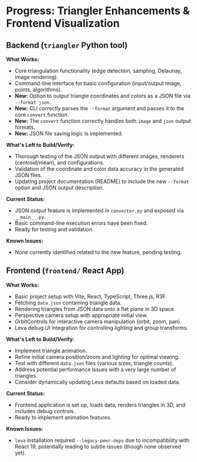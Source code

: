 # Progress: Triangler Enhancements & Frontend Visualization

## Backend (`triangler` Python tool)

**What Works:**

*   Core triangulation functionality (edge detection, sampling, Delaunay, image rendering).
*   Command-line interface for basic configuration (input/output image, points, algorithms).
*   **New:** Option to output triangle coordinates and colors as a JSON file via `--format json`.
*   **New:** CLI correctly parses the `--format` argument and passes it to the core `convert` function.
*   **New:** The `convert` function correctly handles both `image` and `json` output formats.
*   **New:** JSON file saving logic is implemented.

**What's Left to Build/Verify:**

*   Thorough testing of the JSON output with different images, renderers (centroid/mean), and configurations.
*   Validation of the coordinate and color data accuracy in the generated JSON files.
*   Updating project documentation (README) to include the new `--format` option and JSON output description.

**Current Status:**

*   JSON output feature is implemented in `converter.py` and exposed via `__main__.py`.
*   Basic command-line execution errors have been fixed.
*   Ready for testing and validation.

**Known Issues:**

*   None currently identified related to the new feature, pending testing.

## Frontend (`frontend/` React App)

**What Works:**

*   Basic project setup with Vite, React, TypeScript, Three.js, R3F.
*   Fetching `data.json` containing triangle data.
*   Rendering triangles from JSON data onto a flat plane in 3D space.
*   Perspective camera setup with appropriate initial view.
*   OrbitControls for interactive camera manipulation (orbit, zoom, pan).
*   Leva debug UI integration for controlling lighting and group transforms.

**What's Left to Build/Verify:**

*   Implement triangle animation.
*   Refine initial camera position/zoom and lighting for optimal viewing.
*   Test with different `data.json` files (various sizes, triangle counts).
*   Address potential performance issues with a very large number of triangles.
*   Consider dynamically updating Leva defaults based on loaded data.

**Current Status:**

*   Frontend application is set up, loads data, renders triangles in 3D, and includes debug controls.
*   Ready to implement animation features.

**Known Issues:**

*   `leva` installation required `--legacy-peer-deps` due to incompatibility with React 19, potentially leading to subtle issues (though none observed yet). 